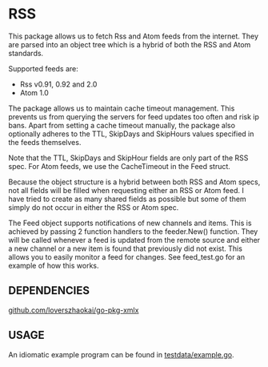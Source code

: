 # RSS

This package allows us to fetch Rss and Atom feeds from the internet.
They are parsed into an object tree which is a hybrid of both the RSS and Atom
standards.

Supported feeds are:
- Rss v0.91, 0.92 and 2.0
- Atom 1.0

The package allows us to maintain cache timeout management. This prevents us
from querying the servers for feed updates too often and risk ip bans. Apart 
from setting a cache timeout manually, the package also optionally adheres to
the TTL, SkipDays and SkipHours values specified in the feeds themselves.

Note that the TTL, SkipDays and SkipHour fields are only part of the RSS spec.
For Atom feeds, we use the CacheTimeout in the Feed struct.

Because the object structure is a hybrid between both RSS and Atom specs, not
all fields will be filled when requesting either an RSS or Atom feed. I have
tried to create as many shared fields as possible but some of them simply do
not occur in either the RSS or Atom spec.

The Feed object supports notifications of new channels and items.
This is achieved by passing 2 function handlers to the feeder.New() function.
They will be called whenever a feed is updated from the remote source and
either a new channel or a new item is found that previously did not exist.
This allows you to easily monitor a feed for changes. See feed_test.go for
an example of how this works.

## DEPENDENCIES

[github.com/loverszhaokai/go-pkg-xmlx](http://github.com/loverszhaokai/go-pkg-xmlx)

## USAGE


An idiomatic example program can be found in [testdata/example.go](https://github.com/jteeuwen/go-pkg-rss/blob/master/testdata/example.go).

